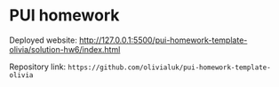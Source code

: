 # PUI homework

Deployed website: http://127.0.0.1:5500/pui-homework-template-olivia/solution-hw6/index.html
 
Repository link: `https://github.com/olivialuk/pui-homework-template-olivia`
 
